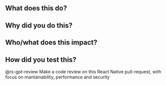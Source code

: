 <!---
❌❌❌
WARNING!!!
Make sure the base repository is `rootstrap/react-native-template` BEFORE creating the Pull Request.
❌❌❌
-->

## What does this do?

<!---
_Describe what your changes **do**; did you add a $COOL_FEATURE? Write about it here._
-->

## Why did you do this?

<!---
_**Why** did you make these changes? This is your opportunity to provide the rationale that drove the design of your solution._
-->

## Who/what does this impact?

<!---
_Does your code affect something downstream? Are there side effects people should know about? Tag any developers that should be kept abreast of this change._
-->

## How did you test this?

<!---
_How did you test your change? Document it here._
-->



@rs-gpt-review Make a code review on this React Native pull-request, with focus on mantainability, performance and security
